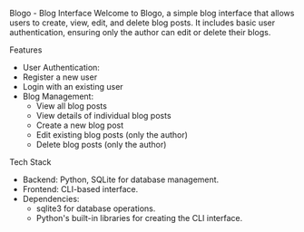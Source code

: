 Blogo - Blog Interface
Welcome to Blogo, a simple blog interface that allows users to create, view, edit, and delete blog posts. It includes basic user authentication, ensuring only the author can edit or delete their blogs.

Features
 - User Authentication:
 - Register a new user
 - Login with an existing user
 - Blog Management:
    - View all blog posts
    - View details of individual blog posts
    - Create a new blog post
    - Edit existing blog posts (only the author)
    - Delete blog posts (only the author)


Tech Stack
 - Backend: Python, SQLite for database management.
 - Frontend: CLI-based interface.
 - Dependencies:
    - sqlite3 for database operations.
    - Python's built-in libraries for creating the CLI interface.
